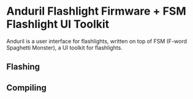 # Anduril Flashlight Firmware + FSM Flashlight UI Toolkit

Anduril is a user interface for flashlights, written on top of FSM (F-word
Spaghetti Monster), a UI toolkit for flashlights.

## Flashing

## Compiling

